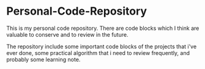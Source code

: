 # Personal-Code-Repository
This is my personal code repository. There are code blocks which I think are valuable to conserve and to review in the future. 

The repository include some important code blocks of the projects that i've ever done, some practical algorithm that i need to review frequently,
and probably some learning note.

